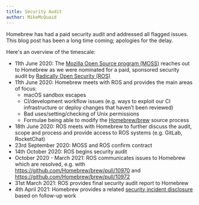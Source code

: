 ```yaml
---
title: Security Audit
author: MikeMcQuaid
---
```


Homebrew has had a paid security audit and addressed all flagged issues. This blog post has been a long time coming; apologies for the delay.

Here's an overview of the timescale:

- 11th June 2020: The [Mozilla Open Source program (MOSS)](https://www.mozilla.org/en-US/moss/) reaches out to Homebrew as we were nominated for a paid, sponsored security audit by [Radically Open Security (ROS)](https://radicallyopensecurity.com/)
- 11th June 2020: Homebrew meets with ROS and provides the main areas of focus:
  - macOS sandbox escapes
  - CI/development workflow issues (e.g. ways to exploit our CI infrastructure or deploy changes that haven’t been reviewed)
  - Bad uses/setting/checking of Unix permissions
  - Formulae being able to modify the [Homebrew/brew](https://github.com/Homebrew/brew) source process
- 18th June 2020: ROS meets with Homebrew to further discuss the audit, scope and process and provide access to ROS systems (e.g. GitLab, RocketChat)
- 23rd September 2020: MOSS and ROS confirm contract
- 14th October 2020: ROS begins security audit
- October 2020 - March 2021: ROS communicates issues to Homebrew which are resolved, e.g. with <https://github.com/Homebrew/brew/pull/10970> and <https://github.com/Homebrew/brew/pull/10972>
- 31st March 2021: ROS provides final security audit report to Homebrew
- 4th April 2021: Homebrew provides a related [security incident disclosure](https://brew.sh/2021/04/21/security-incident-disclosure/) based on follow-up work
